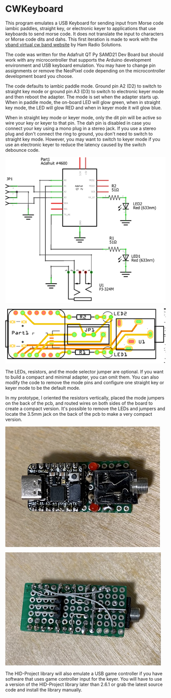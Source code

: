 # CWKeyboard

This program emulates a USB Keyboard for sending input from Morse code iambic paddles, straight key, or electronic keyer to applications that use keyboards to send morse code. It does not translate the input to characters or Morse code dits and dahs. This first iteration is made to work with the [vband virtual cw band website](https://hamradio.solutions/vband/) by Ham Radio Solutions.

The code was written for the Adafruit QT Py SAMD21 Dev Board but should work with any microcontroller that supports the Arduino development environment and USB keyboard emulation. You may have to change pin assignments or remove the NeoPixel code depending on the microcontroller development board you choose.

The code defaults to iambic paddle mode. Ground pin A2 (D2) to switch to straight key mode or ground pin A3 (D3) to switch to electronic keyer mode and then reboot the adapter. The mode is set when the adapter starts up. When in paddle mode, the on-board LED will glow green, when in straight key mode, the LED will glow RED and when in keyer mode it will glow blue.

When in straight key mode or keyer mode, only the dit pin will be active so wire your key or keyer to that pin. The dah pin is disabled in case you connect your key using a mono plug in a stereo jack. If you use a stereo plug and don't connect the ring to ground, you don't need to switch to straight key mode. However, you may want to switch to keyer mode if you use an electronic keyer to reduce the latency caused by the switch debounce code.

![Schematic](img/usb-cw-adapter_schem.png)

![PCB](img/usb-cw-adapter_pcb.png)

The LEDs, resistors, and the mode selector jumper are optional. If you want to build a compact and minimal adapter, you can omit them. You can also modify the code to remove the mode pins and configure one straight key or keyer mode to be the default mode.

In my prototype, I oriented the resistors vertically, placed the mode jumpers on the back of the pcb, and routed wires on both sides of the board to create a compact version. It's possible to remove the LEDs and jumpers and locate the 3.5mm jack on the back of the pcb to make a very compact version.

![Prototype Top](img/IMG_E6210.JPG)

![Prototype Bottom](img/IMG_E6209.JPG)

The HID-Project library will also emulate a USB game controller if you have software that uses game controller input for the keyer. You will have to use a version of the HID-Project library later than 2.6.1 or grab the latest source code and install the library manually.
